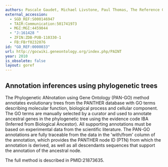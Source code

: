 ```yaml
---
authors: Pascale Gaudet, Michael Livstone, Paul Thomas, The Reference Genome Project
external_accession:
  - SGD_REF:S000146947
  - TAIR:Communication:501741973
  - MGI:MGI:4459044
  - "J:161428 "
  - ZFIN:ZDB-PUB-110330-1
  - FB:FBrf0232076
id: "GO_REF:0000033"
url: http://gocwiki.geneontology.org/index.php/PAINT
year: 2010
is_obsolete: false
layout: goref
---
```


## Annotation inferences using phylogenetic trees
The Phylogenetic ANnotation using Gene Ontology (PAN-GO) method annotates evolutionary trees from the PANTHER database with GO terms describing molecular function, biological process and cellular component. The GO terms are manually selected by a curator and used to annotate ancestral genes in the phylogenetic tree using the evidence code IBA (Inferred from Biological Ancestor). All supporting annotations must be based on experimental data from the scientific literature. The PAN-GO annotations are fully traceable from the data in the 'with/from' column of the annotation, which provides the PANTHER node ID (PTN) from which the annotation is derived, as well as all descendants sequences that support the annotation of the ancestral node. 
 
The full method is described in PMID:21873635.
 
